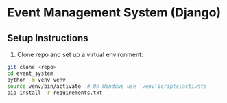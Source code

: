 
# Event Management System (Django)

## Setup Instructions

1. Clone repo and set up a virtual environment:

```bash
git clone <repo>
cd event_system
python -m venv venv
source venv/bin/activate  # On Windows use `venv\Scripts\activate`
pip install -r requirements.txt
